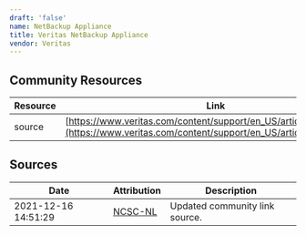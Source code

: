 ```yaml
---
draft: 'false'
name: NetBackup Appliance
title: Veritas NetBackup Appliance
vendor: Veritas
---
```



## Community Resources
| Resource | Link |
| --- | --- |
| source | [https://www.veritas.com/content/support/en_US/article.100052058](https://www.veritas.com/content/support/en_US/article.100052058) |


## Sources
| Date | Attribution | Description |
| --- | --- | --- |
| 2021-12-16 14:51:29 | [NCSC-NL](https://github.com/NCSC-NL/log4shell/blob/main/software/README.md) | Updated community link source.  |
